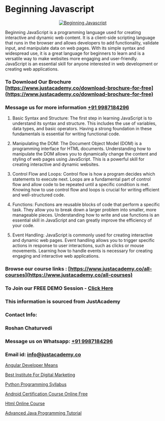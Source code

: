 # Beginning Javascript

<p align="center">
  <a href="https://justacademy.co/course-detail/javascript-training">
    <img src="https://justacademy.co/storage2/course_image/1676636853_course_image.webp" alt="Beginning Javascript">
  </a>
</p>


Beginning JavaScript is a programming language used for creating interactive and dynamic web content. It is a client-side scripting language that runs in the browser and allows developers to add functionality, validate input, and manipulate data on web pages. With its simple syntax and widespread use, it is a great language for beginners to learn and is a versatile way to make websites more engaging and user-friendly. JavaScript is an essential skill for anyone interested in web development or creating web applications.
### To Download Our Brochure [https://www.justacademy.co/download-brochure-for-free](https://www.justacademy.co/download-brochure-for-free)
### Message us for more information [+91 9987184296](https://api.whatsapp.com/send?phone=919987184296)
1) Basic Syntax and Structure: The first step in learning JavaScript is to understand its syntax and structure. This includes the use of variables, data types, and basic operators. Having a strong foundation in these fundamentals is essential for writing functional code.

2) Manipulating the DOM: The Document Object Model (DOM) is a programming interface for HTML documents. Understanding how to manipulate the DOM allows you to dynamically change the content and styling of web pages using JavaScript. This is a powerful skill for creating interactive and dynamic websites.

3) Control Flow and Loops: Control flow is how a program decides which statements to execute next. Loops are a fundamental part of control flow and allow code to be repeated until a specific condition is met. Knowing how to use control flow and loops is crucial for writing efficient and well-structured code.

4) Functions: Functions are reusable blocks of code that perform a specific task. They allow you to break down a larger problem into smaller, more manageable pieces. Understanding how to write and use functions is an essential skill in JavaScript and can greatly improve the efficiency of your code.

5) Event Handling: JavaScript is commonly used for creating interactive and dynamic web pages. Event handling allows you to trigger specific actions in response to user interactions, such as clicks or mouse movements. Learning how to handle events is necessary for creating engaging and interactive web applications.

### Browse our course links : [https://www.justacademy.co/all-courses](https://www.justacademy.co/all-courses) 
### To Join our FREE DEMO Session - [Click Here](https://www.justacademy.co/register-for-course-demo)


### This information is sourced from JustAcademy
### Contact Info:
### Roshan Chaturvedi
### Message us on Whatsapp: [+91 9987184296](https://api.whatsapp.com/send?phone=919987184296)
### Email id: [info@justacademy.co](mailto:info@justacademy.co)
                
[Angular Developer Means](https://www.linkedin.com/pulse/angular-developer-means-justacademy-beangaluru-2sfyc?trackingId=5nsRUywaB4C59YF43jhn1Q%3D%3D&lipi=urn%3Ali%3Apage%3Ad_flagship3_company_admin%3BnaEHpVmnQ1Kh9Nsd8yGz%2BA%3D%3D)

[Best Institute For Digital Marketing](https://www.linkedin.com/pulse/best-institute-digital-marketing-justacademy-bay-area-pvqjc?trackingId=%2FdXxhZg3VyK0msrk9VDYhQ%3D%3D&lipi=urn%3Ali%3Apage%3Ad_flagship3_company_admin%3BA%2BceJxOfQEyVvKB2rfxduA%3D%3D)

[Python Programming Syllabus](https://medium.com/@kamblerajas684/python-programming-syllabus-5983e3024048)

[Android Certification Course Online Free](https://medium.com/@akanshapatil/android-certification-course-online-free-cb084a810e29)

[Html Online Course](https://justacademyin.github.io/justacademy/html-online-course)

[Advanced Java Programming Tutorial](https://justacademyin.github.io/justacademy/advanced-java-programming-tutorial)

